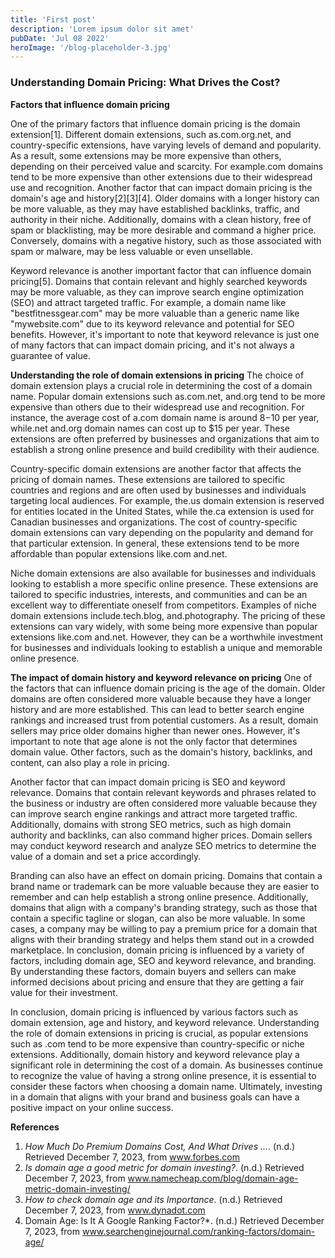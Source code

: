 ```yaml
---
title: 'First post'
description: 'Lorem ipsum dolor sit amet'
pubDate: 'Jul 08 2022'
heroImage: '/blog-placeholder-3.jpg'
---
```


### Understanding Domain Pricing: What Drives the Cost?

**Factors that influence domain pricing**

One of the primary factors that influence domain pricing is the domain extension[1]. Different domain extensions, such as.com.org.net, and country-specific extensions, have varying levels of demand and popularity. As a result, some extensions may be more expensive than others, depending on their perceived value and scarcity. For example.com domains tend to be more expensive than other extensions due to their widespread use and recognition.
Another factor that can impact domain pricing is the domain's age and history[2][3][4]. Older domains with a longer history can be more valuable, as they may have established backlinks, traffic, and authority in their niche. Additionally, domains with a clean history, free of spam or blacklisting, may be more desirable and command a higher price. Conversely, domains with a negative history, such as those associated with spam or malware, may be less valuable or even unsellable.

Keyword relevance is another important factor that can influence domain pricing[5]. Domains that contain relevant and highly searched keywords may be more valuable, as they can improve search engine optimization (SEO) and attract targeted traffic. For example, a domain name like "bestfitnessgear.com" may be more valuable than a generic name like "mywebsite.com" due to its keyword relevance and potential for SEO benefits. However, it's important to note that keyword relevance is just one of many factors that can impact domain pricing, and it's not always a guarantee of value.

**Understanding the role of domain extensions in pricing**
The choice of domain extension plays a crucial role in determining the cost of a domain name. Popular domain extensions such as.com.net, and.org tend to be more expensive than others due to their widespread use and recognition. For instance, the average cost of a.com domain name is around $8-$10 per year, while.net and.org domain names can cost up to $15 per year. These extensions are often preferred by businesses and organizations that aim to establish a strong online presence and build credibility with their audience.

Country-specific domain extensions are another factor that affects the pricing of domain names. These extensions are tailored to specific countries and regions and are often used by businesses and individuals targeting local audiences. For example, the.us domain extension is reserved for entities located in the United States, while the.ca extension is used for Canadian businesses and organizations. The cost of country-specific domain extensions can vary depending on the popularity and demand for that particular extension. In general, these extensions tend to be more affordable than popular extensions like.com and.net.

Niche domain extensions are also available for businesses and individuals looking to establish a more specific online presence. These extensions are tailored to specific industries, interests, and communities and can be an excellent way to differentiate oneself from competitors. Examples of niche domain extensions include.tech.blog, and.photography. The pricing of these extensions can vary widely, with some being more expensive than popular extensions like.com and.net. However, they can be a worthwhile investment for businesses and individuals looking to establish a unique and memorable online presence.

**The impact of domain history and keyword relevance on pricing**
One of the factors that can influence domain pricing is the age of the domain. Older domains are often considered more valuable because they have a longer history and are more established. This can lead to better search engine rankings and increased trust from potential customers. As a result, domain sellers may price older domains higher than newer ones. However, it's important to note that age alone is not the only factor that determines domain value. Other factors, such as the domain's history, backlinks, and content, can also play a role in pricing.

Another factor that can impact domain pricing is SEO and keyword relevance. Domains that contain relevant keywords and phrases related to the business or industry are often considered more valuable because they can improve search engine rankings and attract more targeted traffic. Additionally, domains with strong SEO metrics, such as high domain authority and backlinks, can also command higher prices. Domain sellers may conduct keyword research and analyze SEO metrics to determine the value of a domain and set a price accordingly.

Branding can also have an effect on domain pricing. Domains that contain a brand name or trademark can be more valuable because they are easier to remember and can help establish a strong online presence. Additionally, domains that align with a company's branding strategy, such as those that contain a specific tagline or slogan, can also be more valuable. In some cases, a company may be willing to pay a premium price for a domain that aligns with their branding strategy and helps them stand out in a crowded marketplace. In conclusion, domain pricing is influenced by a variety of factors, including domain age, SEO and keyword relevance, and branding. By understanding these factors, domain buyers and sellers can make informed decisions about pricing and ensure that they are getting a fair value for their investment.

In conclusion, domain pricing is influenced by various factors such as domain extension, age and history, and keyword relevance. Understanding the role of domain extensions in pricing is crucial, as popular extensions such as .com tend to be more expensive than country-specific or niche extensions. Additionally, domain history and keyword relevance play a significant role in determining the cost of a domain. As businesses continue to recognize the value of having a strong online presence, it is essential to consider these factors when choosing a domain name. Ultimately, investing in a domain that aligns with your brand and business goals can have a positive impact on your online success.

**References**
1. *How Much Do Premium Domains Cost, And What Drives ...*. (n.d.) Retrieved December 7, 2023, from www.forbes.com 
2. *Is domain age a good metric for domain investing?*. (n.d.) Retrieved December 7, 2023, from www.namecheap.com/blog/domain-age-metric-domain-investing/ 
3. *How to check domain age and its Importance*. (n.d.) Retrieved December 7, 2023, from www.dynadot.com 
4. Domain Age: Is It A Google Ranking Factor?\*. (n.d.) Retrieved December 7, 2023, from www.searchenginejournal.com/ranking-factors/domain-age/
